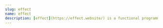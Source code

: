 ```yaml
---
slug: effect
name: effect
description: [effect](https://effect.website/) is a functional programming library for Typescript.
---
```

